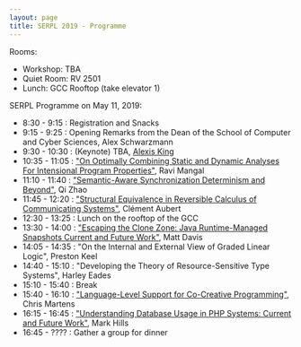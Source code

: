 ```yaml
---
layout: page
title: SERPL 2019 - Programme
---
```


Rooms:
  - Workshop: TBA
  - Quiet Room: RV 2501
  - Lunch: GCC Rooftop (take elevator 1)

SERPL Programme on May 11, 2019:

- 8:30 - 9:15 : Registration and Snacks
- 9:15 - 9:25 : Opening Remarks from the Dean of the School of Computer and Cyber Sciences, Alex Schwarzmann
- 9:30 - 10:30 : (Keynote) TBA, [Alexis King](https://lexi-lambda.github.io/resume.html)
- 10:35 - 11:05 : ["On Optimally Combining Static and Dynamic Analyses For Intensional Program Properties"](SERPL/includes/abstracts/Ravi-Mangal.pdf), Ravi Mangal
- 11:10 - 11:40 : ["Semantic-Aware Synchronization Determinism and Beyond"](SERPL/includes/abstracts/Qi-Zhao.pdf), Qi Zhao
- 11:45 - 12:20 : ["Structural Equivalence in Reversible Calculus of Communicating Systems"](SERPL/includes/abstracts/Clement-Aubert.pdf), Clément Aubert
- 12:30 - 13:25 : Lunch on the rooftop of the GCC
- 13:30 - 14:00 : ["Escaping the Clone Zone: Java Runtime-Managed Snapshots Current and Future Work"](SERPL/includes/abstracts/Matt-Davis.pdf), Matt Davis
- 14:05 - 14:35 : "On the Internal and External View of Graded Linear Logic", Preston Keel
- 14:40 - 15:10 : "Developing the Theory of Resource-Sensitive Type Systems", Harley Eades
- 15:10 - 15:40 : Break
- 15:40 - 16:10 : ["Language-Level Support for Co-Creative Programming"](SERPL/includes/abstracts/Chris-Martens.pdf), Chris Martens
- 16:15 - 16:45 : ["Understanding Database Usage in PHP Systems: Current and Future Work"](SERPL/includes/abstracts/Mark-Hills.pdf), Mark Hills
- 16:45 - ???? : Gather a group for dinner

